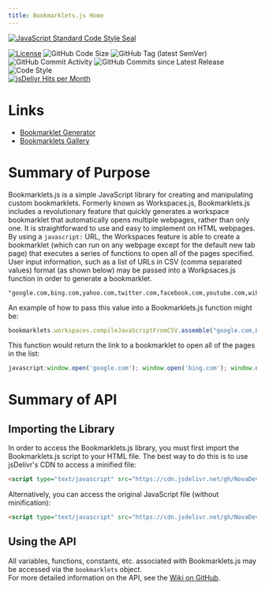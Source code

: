 ```yaml
---
title: Bookmarklets.js Home
---
```

[![JavaScript Standard Code Style Seal](https://cdn.rawgit.com/standard/standard/master/badge.svg "JS Standard Code Style may not be enforced between releases.")](https://standardjs.com/)  

[![License](https://img.shields.io/github/license/NovaDevelopment/bookmarklets.js.svg?style=for-the-badge "All open-source projects derived from this repository must follow the conditions laid out in this license.")](https://github.com/NovaDevelopment/bookmarklets.js/blob/master/LICENSE)
![GitHub Code Size](https://img.shields.io/github/languages/code-size/NovaDevelopment/workspaces.js.svg?style=for-the-badge&logo=github)
![GitHub Tag (latest SemVer)](https://img.shields.io/github/tag/NovaDevelopment/bookmarklets.js.svg?label=latest%20version&style=for-the-badge&logo=github)
![GitHub Commit Activity](https://img.shields.io/github/commit-activity/m/NovaDevelopment/bookmarklets.js.svg?style=for-the-badge&logo=github)
![GitHub Commits since Latest Release](https://img.shields.io/github/commits-since/NovaDevelopment/bookmarklets.js/latest.svg?style=for-the-badge&logo=github)
![Code Style](https://img.shields.io/badge/code%20style-JavaScript%20Standard%20Code%20Style-9cf.svg?style=for-the-badge&logo=JavaScript "JS Standard Code Style may not be enforced between releases.")  
[![jsDelivr Hits per Month](https://data.jsdelivr.com/v1/package/gh/NovaDevelopment/bookmarklets.js/badge?style=square "Hits on the jsDelivr content delivery network, which is the officially supported method for integrating bookmarklets.js.")](https://www.jsdelivr.com/package/gh/NovaDevelopment/bookmarklets.js)
# Links
- [Bookmarklet Generator](/Tools/BookmarkletGenerator)
- [Bookmarklets Gallery](/Tools/BookmarkletsGallery)

# Summary of Purpose
Bookmarklets.js is a simple JavaScript library for creating and manipulating custom bookmarklets. Formerly known as Workspaces.js, Bookmarklets.js includes a revolutionary feature that quickly generates a workspace bookmarklet that automatically opens multiple webpages, rather than only one. It is straightforward to use and easy to implement on HTML webpages.  
By using a `javascript:` URL, the Workspaces feature is able to create a bookmarklet (which can run on any webpage except for the default new tab page) that executes a series of functions to open all of the pages specified. User input information, such as a list of URLs in CSV (comma separated values) format (as shown below) may be passed into a Workpsaces.js function in order to generate a bookmarklet.
```text
"google.com,bing.com,yahoo.com,twitter.com,facebook.com,youtube.com,wikipedia.org"
```
An example of how to pass this value into a Bookmarklets.js function might be:
```javascript
bookmarklets.workspaces.compileJavaScriptFromCSV.assemble("google.com,bing.com,yahoo.com,twitter.com,facebook.com,youtube.com,wikipedia.org");
```
This function would return the link to a bookmarklet to open all of the pages in the list:
```javascript
javascript:window.open('google.com'); window.open('bing.com'); window.open('yahoo.com'); window.open('twitter.com'); window.open('facebook.com'); window.open('youtube.com'); window.open('wikipedia.org');
```
# Summary of API
## Importing the Library
In order to access the Bookmarklets.js library, you must first import the Bookmarklets.js script to your HTML file. The best way to do this is to use jsDelivr's CDN to access a minified file:
```html
<script type="text/javascript" src="https://cdn.jsdelivr.net/gh/NovaDevelopment/bookmarklets.js@[Insert Bookmakrlets.js Version Here]/Scripts/bookmarklets.min.js"></script>
```
Alternatively, you can access the original JavaScript file (without minification):
```html
<script type="text/javascript" src="https://cdn.jsdelivr.net/gh/NovaDevelopment/bookmarklets.js@[Insert Bookmakrlets.js Version Here]/Scripts/bookmarklets.js"></script>
```
## Using the API
All variables, functions, constants, etc. associated with Bookmarklets.js may be accessed via the `bookmarklets` object.  
For more detailed information on the API, see the [Wiki on GitHub](https://github.com/NovaDevelopment/bookmarklets.js/wiki).